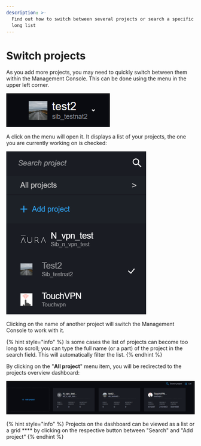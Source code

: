 ```yaml
---
description: >-
  Find out how to switch between several projects or search a specific one in a
  long list
---
```


# Switch projects

As you add more projects, you may need to quickly switch between them within the Management Console. This can be done using the menu in the upper left corner.

![Project selection dropdown](<../.gitbook/assets/image (18).png>)

A click on the menu will open it. It displays a list of your projects, the one you are currently working on is checked:

![Project selection menu](<../.gitbook/assets/image (12).png>)

Clicking on the name of another project will switch the Management Console to work with it.

{% hint style="info" %}
Is some cases the list of projects can become too long to scroll; you can type the full name (or a part) of the project in the search field. This will automatically filter the list.
{% endhint %}

By clicking on the "**All project**" menu item, you will be redirected to the projects overview dashboard:

![Projects overview dashboard](<../.gitbook/assets/image (9).png>)

{% hint style="info" %}
Projects on the dashboard can be viewed as a list or a grid **** by clicking on the respective button between "Search" and "Add project"
{% endhint %}
